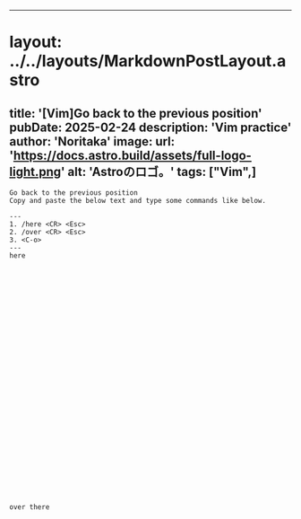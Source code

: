 
---
# layout: ../../layouts/MarkdownPostLayout.astro
title: '[Vim]Go back to the previous position'
pubDate: 2025-02-24
description: 'Vim practice'
author: 'Noritaka'
image:
    url: 'https://docs.astro.build/assets/full-logo-light.png'
    alt: 'Astroのロゴ。'
tags: ["Vim",]
---


```
Go back to the previous position
Copy and paste the below text and type some commands like below.

---
1. /here <CR> <Esc>
2. /over <CR> <Esc>
3. <C-o>
---
here































over there
```
